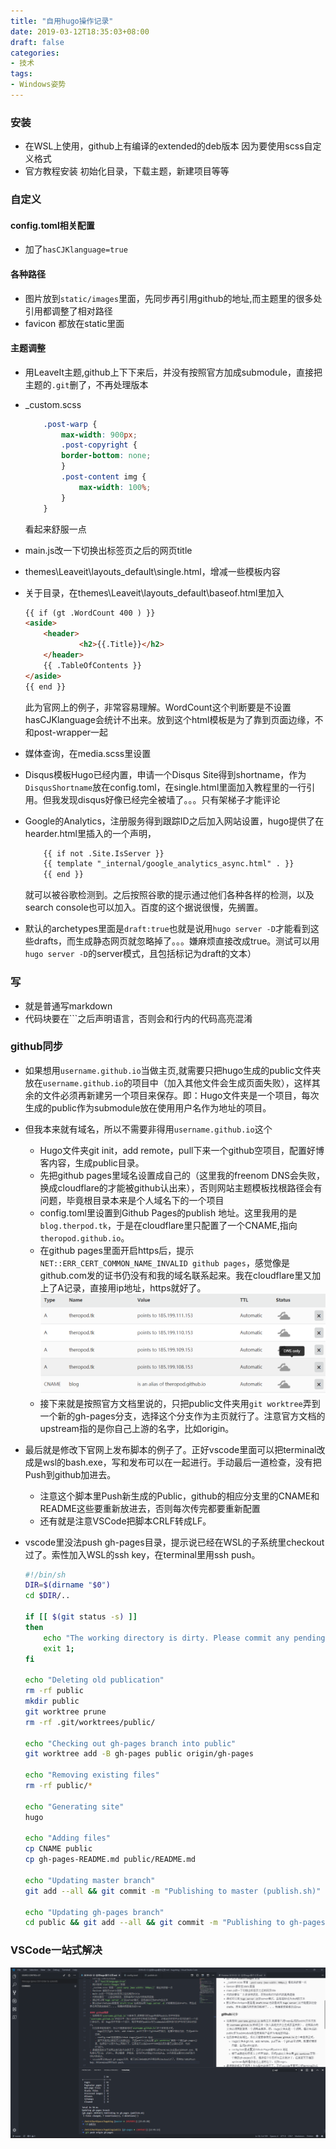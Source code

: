 ```yaml
---
title: "自用hugo操作记录"
date: 2019-03-12T18:35:03+08:00
draft: false
categories:
- 技术
tags:
- Windows姿势
---
```

### 安装
- 在WSL上使用，github上有编译的extended的deb版本 因为要使用scss自定义格式
- 官方教程安装 初始化目录，下载主题，新建项目等等

### 自定义
#### config.toml相关配置
- 加了`hasCJKlanguage=true`

#### 各种路径
- 图片放到`static/images`里面，先同步再引用github的地址,而主题里的很多处引用都调整了相对路径
- favicon 都放在static里面

#### 主题调整
- 用LeaveIt主题,github上下下来后，并没有按照官方加成submodule，直接把主题的`.git`删了，不再处理版本
- _custom.scss
  
    ```css
        .post-warp {
            max-width: 900px;
            .post-copyright {
            border-bottom: none;
            }    
            .post-content img {
                max-width: 100%;
            }
        }
    ``` 
    看起来舒服一点

- main.js改一下切换出标签页之后的网页title
- themes\Leaveit\layouts\_default\single.html，增减一些模板内容
- 关于目录，在themes\Leaveit\layouts\_default\baseof.html里加入
    ```html
    {{ if (gt .WordCount 400 ) }}
    <aside>
        <header>
                <h2>{{.Title}}</h2>
        </header>
        {{ .TableOfContents }}
    </aside>
    {{ end }}
    ```
    此为官网上的例子，非常容易理解。WordCount这个判断要是不设置hasCJKlanguage会统计不出来。放到这个html模板是为了靠到页面边缘，不和post-wrapper一起
- 媒体查询，在media.scss里设置
- Disqus模板Hugo已经内置，申请一个Disqus Site得到shortname，作为`DisqusShortname`放在config.toml，在single.html里面加入教程里的一行引用。但我发现disqus好像已经完全被墙了。。。只有架梯子才能评论
- Google的Analytics，注册服务得到跟踪ID之后加入网站设置，hugo提供了在hearder.html里插入的一个声明，
  
    ```html
        {{ if not .Site.IsServer }}
        {{ template "_internal/google_analytics_async.html" . }}
        {{ end }}
    ```
  就可以被谷歌检测到。之后按照谷歌的提示通过他们各种各样的检测，以及search console也可以加入。百度的这个据说很慢，先搁置。
- 默认的archetypes里面是`draft:true`也就是说用`hugo server -D`才能看到这些drafts，而生成静态网页就忽略掉了。。。嫌麻烦直接改成true。测试可以用`hugo server -D`的server模式，且包括标记为draft的文本）
  
### 写
- 就是普通写markdown
- 代码块要在```之后声明语言，否则会和行内的代码高亮混淆

### github同步
- 如果想用`username.github.io`当做主页,就需要只把hugo生成的public文件夹放在`username.github.io`的项目中（加入其他文件会生成页面失败），这样其余的文件必须再新建另一个项目来保存。即：Hugo文件夹是一个项目，每次生成的public作为submodule放在使用用户名作为地址的项目。
- 但我本来就有域名，所以不需要非得用`username.github.io`这个
    - Hugo文件夹git init，add remote，pull下来一个github空项目，配置好博客内容，生成public目录。
    - 先把github pages里域名设置成自己的（这里我的freenom DNS会失败，换成cloudflare的才能被github认出来），否则网站主题模板找根路径会有问题，毕竟根目录本来是个人域名下的一个项目
    - config.toml里设置到Github Pages的publish 地址。这里我用的是`blog.therpod.tk`，于是在cloudflare里只配置了一个CNAME,指向`theropod.github.io`。
    - 在github pages里面开启https后，提示`NET::ERR_CERT_COMMON_NAME_INVALID github pages`，感觉像是github.com发的证书仍没有和我的域名联系起来。我在cloudflare里又加上了A记录，直接用ip地址，https就好了。
    ![image](https://raw.githubusercontent.com/Theropod/hugoblog/master/static/images/blog_images/2019-03-12-%E8%87%AA%E7%94%A8hugo%E6%93%8D%E4%BD%9C%E8%AE%B0%E5%BD%95-02.png)
    - 接下来就是按照官方文档里说的，只把public文件夹用`git worktree`弄到一个新的gh-pages分支，选择这个分支作为主页就行了。注意官方文档的upstream指的是你自己上游的名字，比如origin。
- 最后就是修改下官网上发布脚本的例子了。正好vscode里面可以把terminal改成是wsl的bash.exe，写和发布可以在一起进行。手动最后一道检查，没有把Push到github加进去。
    - 注意这个脚本里Push新生成的Public，github的相应分支里的CNAME和README这些要重新放进去，否则每次传完都要重新配置
    - 还有就是注意VSCode把脚本CRLF转成LF。
- vscode里没法push gh-pages目录，提示说已经在WSL的子系统里checkout过了。索性加入WSL的ssh key，在terminal里用ssh push。

    ```bash
    #!/bin/sh
    DIR=$(dirname "$0")
    cd $DIR/..

    if [[ $(git status -s) ]]
    then
        echo "The working directory is dirty. Please commit any pending changes."
        exit 1;
    fi

    echo "Deleting old publication"
    rm -rf public
    mkdir public
    git worktree prune
    rm -rf .git/worktrees/public/

    echo "Checking out gh-pages branch into public"
    git worktree add -B gh-pages public origin/gh-pages

    echo "Removing existing files"
    rm -rf public/*

    echo "Generating site"
    hugo

    echo "Adding files"
    cp CNAME public
    cp gh-pages-README.md public/README.md

    echo "Updating master branch"
    git add --all && git commit -m "Publishing to master (publish.sh)"

    echo "Updating gh-pages branch"
    cd public && git add --all && git commit -m "Publishing to gh-pages (publish.sh)"
    ```
### VSCode一站式解决
![image](https://raw.githubusercontent.com/Theropod/hugoblog/master/static/images/blog_images/2019-03-12-%E8%87%AA%E7%94%A8hugo%E6%93%8D%E4%BD%9C%E8%AE%B0%E5%BD%95-01.png)